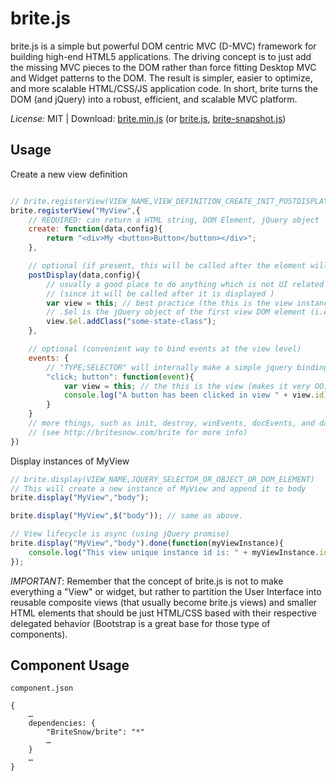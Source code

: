 # brite.js
brite.js is a simple but powerful DOM centric MVC (D-MVC) framework for building high-end HTML5 applications.
The driving concept is to just add the missing MVC pieces to the DOM rather than force fitting Desktop MVC
and Widget patterns to the DOM. The result is simpler, easier to optimize, and more scalable HTML/CSS/JS
application code. In short, brite turns the DOM (and jQuery) into a robust, efficient, and scalable MVC platform.

*License:* MIT | Download: [brite.min.js](https://raw2.github.com/BriteSnow/brite/master/dist/brite.min.js) (or [brite.js](https://raw2.github.com/BriteSnow/brite/master/dist/brite.js), [brite-snapshot.js](https://raw2.github.com/BriteSnow/brite/master/dist/brite-snapshot.js))

## Usage

Create a new view definition

```javascript

// brite.registerView(VIEW_NAME,VIEW_DEFINITION_CREATE_INIT_POSTDISPLAY_DESTROY)
brite.registerView("MyView",{
    // REQUIRED: can return a HTML string, DOM Element, jQuery object
    create: function(data,config){
        return "<div>My <button>Button</button></div>";
    }, 

    // optional (if present, this will be called after the element will be displayed)
    postDisplay(data,config){
        // usually a good place to do anything which is not UI related 
        // (since it will be called after it is displayed )
        var view = this; // best practice (the this is the view instance)
        // .$el is the jQuery object of the first view DOM element (i.e. <div> created in the create )
        view.$el.addClass("some-state-class");
    }, 

    // optional (convenient way to bind events at the view level)
    events: {
        // "TYPE;SELECTOR" will internally make a simple jquery binding call view.$el.on(TYPE,SELECTOR) call;
        "click; button": function(event){
            var view = this; // the this is the view (makes it very OO)
            console.log("A button has been clicked in view " + view.id);
        }
    }
    // more things, such as init, destroy, winEvents, docEvents, and daoEvents 
    // (see http://britesnow.com/brite for more info)
})
```

Display instances of MyView

```javascript
// brite.display(VIEW_NAME,JQUERY_SELECTOR_OR_OBJECT_OR_DOM_ELEMENT)
// This will create a new instance of MyView and append it to body
brite.display("MyView","body");

brite.display("MyView",$("body")); // same as above. 

// View lifecycle is async (using jQuery promise)
brite.display("MyView","body").done(function(myViewInstance){
    console.log("This view unique instance id is: " + myViewInstance.id);
});

```

*IMPORTANT*: Remember that the concept of brite.js is not to make everything a "View" or widget, but rather to partition the User Interface into reusable composite views (that usually become brite.js views) and smaller HTML elements that should be just HTML/CSS based with their respective delegated behavior (Bootstrap is a great base for those type of components). 

## Component Usage

`component.json`

    {
        …
        dependencies: {
            "BriteSnow/brite": "*"
            …
        }
        …
    }

